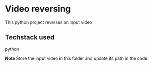 # Video reversing
This python project reverses an input video  

## Techstack used
python

**Note** Store the input video in this folder and update its path in the code.
